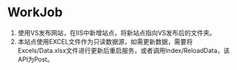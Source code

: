 # WorkJob
1. 使用VS发布网站，在IIS中新增站点，将新站点指向VS发布后的文件夹。
2. 本站点使用EXCEL文件作为只读数据源，如需更新数据，需要将Excels/Data.xlsx文件进行更新后重启服务，或者调用Index/ReloadData，该API为Post。
